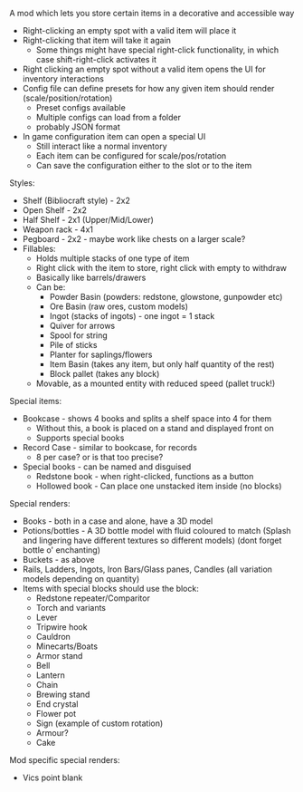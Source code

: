 A mod which lets you store certain items in a decorative and accessible way
- Right-clicking an empty spot with a valid item will place it
- Right-clicking that item will take it again
	- Some things might have special right-click functionality, in which case shift-right-click activates it
- Right clicking an empty spot without a valid item opens the UI for inventory interactions
- Config file can define presets for how any given item should render (scale/position/rotation)
	- Preset configs available
	- Multiple configs can load from a folder
	- probably JSON format
- In game configuration item can open a special UI
	- Still interact like a normal inventory
	- Each item can be configured for scale/pos/rotation
	- Can save the configuration either to the slot or to the item


Styles:
- Shelf (Bibliocraft style) - 2x2
- Open Shelf - 2x2
- Half Shelf - 2x1 (Upper/Mid/Lower)
- Weapon rack - 4x1
- Pegboard - 2x2 - maybe work like chests on a larger scale? 
- Fillables:
	- Holds multiple stacks of one type of item
	- Right click with the item to store, right click with empty to withdraw
	- Basically like barrels/drawers
	- Can be:
		- Powder Basin (powders: redstone, glowstone, gunpowder etc)
		- Ore Basin (raw ores, custom models)
		- Ingot (stacks of ingots) - one ingot = 1 stack
		- Quiver for arrows
		- Spool for string
		- Pile of sticks
		- Planter for saplings/flowers
		- Item Basin (takes any item, but only half quantity of the rest)
		- Block pallet (takes any block)
	- Movable, as a mounted entity with reduced speed (pallet truck!)


Special items:
- Bookcase - shows 4 books and splits a shelf space into 4 for them
	- Without this, a book is placed on a stand and displayed front on
	- Supports special books
- Record Case - similar to bookcase, for records
	- 8 per case? or is that too precise?
- Special books - can be named and disguised
	- Redstone book - when right-clicked, functions as a button
	- Hollowed book - Can place one unstacked item inside (no blocks)

Special renders:
- Books - both in a case and alone, have a 3D model
- Potions/bottles - A 3D bottle model with fluid coloured to match (Splash and lingering have different textures so different models) (dont forget bottle o' enchanting)
- Buckets - as above
- Rails, Ladders, Ingots, Iron Bars/Glass panes, Candles (all variation models depending on quantity)
- Items with special blocks should use the block:
	- Redstone repeater/Comparitor
	- Torch and variants
	- Lever
	- Tripwire hook
	- Cauldron
	- Minecarts/Boats
	- Armor stand
	- Bell
	- Lantern
	- Chain
	- Brewing stand
	- End crystal
	- Flower pot
	- Sign (example of custom rotation)
	- Armour?
	- Cake

Mod specific special renders:
- Vics point blank
